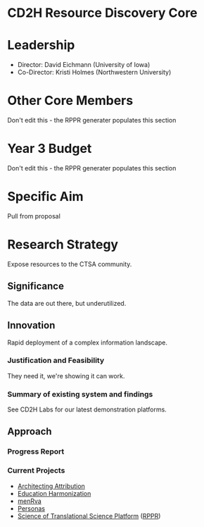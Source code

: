 # CD2H Resource Discovery Core

# Leadership
* Director: David Eichmann (University of Iowa)
* Co-Director: Kristi Holmes (Northwestern University)

# Other Core Members
Don't edit this - the RPPR generater populates this section

# Year 3 Budget
Don't edit this - the RPPR generater populates this section

# Specific Aim

Pull from proposal

# Research Strategy
Expose resources to the CTSA community.
## Significance
The data are out there, but underutilized.
## Innovation
Rapid deployment of a complex information landscape.
### Justification and Feasibility
They need it, we're showing it can work.
### Summary of existing system and findings
See CD2H Labs for our latest demonstration platforms.
## Approach

### Progress Report

### Current Projects

* [Architecting Attribution](https://github.com/data2health/architecting_attribution)
* [Education Harmonization](https://github.com/data2health/edu-harmonization)
* [menRva](https://github.com/data2health/menRva)
* [Personas](https://github.com/data2health/CTS-Personas)
* [Science of Translational Science Platform](https://github.com/data2health/scits-platform) ([RPPR](https://github.com/data2health/scits-platform/blob/master/RPPR.md))
